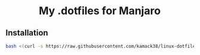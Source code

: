 <h1 align="center">My .dotfiles for Manjaro</h1>

## Installation

```bash
bash <(curl -s https://raw.githubusercontent.com/kamack38/linux-dotfiles/main/scripts/install.sh)
```

